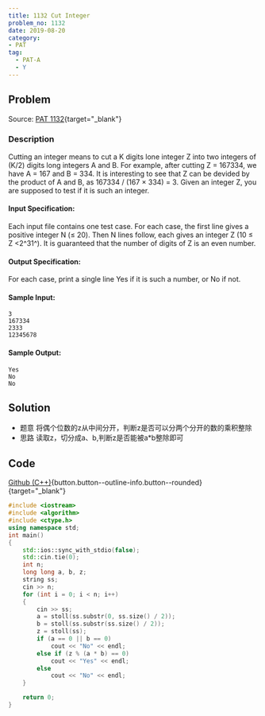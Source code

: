 ```yaml
---
title: 1132 Cut Integer
problem_no: 1132
date: 2019-08-20
category:
- PAT
tag:
  - PAT-A
  - Y
---
```


<!--more-->

## Problem

Source: [PAT 1132](){target="_blank"}

### Description

Cutting an integer means to cut a K digits lone integer Z into two integers of (K/2) digits long integers A and B. For
example, after cutting Z = 167334, we have A = 167 and B = 334. It is interesting to see that Z can be devided by the
product of A and B, as 167334 / (167 × 334) = 3. Given an integer Z, you are supposed to test if it is such an integer.

#### Input Specification:

Each input file contains one test case. For each case, the first line gives a positive integer N (≤ 20). Then N lines
follow, each gives an integer Z (10 ≤ Z <2^31^). It is guaranteed that the number of digits of Z is an even number.

#### Output Specification:

For each case, print a single line Yes if it is such a number, or No if not.

#### Sample Input:

```text
3
167334
2333
12345678
```

#### Sample Output:

```text
Yes
No
No
```

## Solution

- 题意 将偶个位数的z从中间分开，判断z是否可以分两个分开的数的乘积整除
- 思路 读取z，切分成a、b,判断z是否能被a*b整除即可

## Code

[Github (C++)](https://github.com/Alomerry/algorithm/blob/master/pat/a/){button.button--outline-info.button--rounded}{target="_blank"}


```cpp
#include <iostream>
#include <algorithm>
#include <ctype.h>
using namespace std;
int main()
{
    std::ios::sync_with_stdio(false);
    std::cin.tie(0);
    int n;
    long long a, b, z;
    string ss;
    cin >> n;
    for (int i = 0; i < n; i++)
    {
        cin >> ss;
        a = stoll(ss.substr(0, ss.size() / 2));
        b = stoll(ss.substr(ss.size() / 2));
        z = stoll(ss);
        if (a == 0 || b == 0)
            cout << "No" << endl;
        else if (z % (a * b) == 0)
            cout << "Yes" << endl;
        else
            cout << "No" << endl;
    }

    return 0;
}
```
